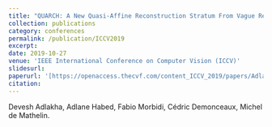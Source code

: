 ```yaml
---
title: "QUARCH: A New Quasi-Affine Reconstruction Stratum From Vague Relative Camera Orientation Knowledge"
collection: publications
category: conferences
permalink: /publication/ICCV2019
excerpt: 
date: 2019-10-27
venue: 'IEEE International Conference on Computer Vision (ICCV)'
slidesurl: 
paperurl: '[https://openaccess.thecvf.com/content_ICCV_2019/papers/Adlakha_QUARCH_A_New_Quasi-Affine_Reconstruction_Stratum_From_Vague_Relative_Camera_ICCV_2019_paper.pdf]'
citation: 
---
```


Devesh Adlakha, Adlane Habed, Fabio Morbidi, Cédric Demonceaux, Michel de Mathelin.
